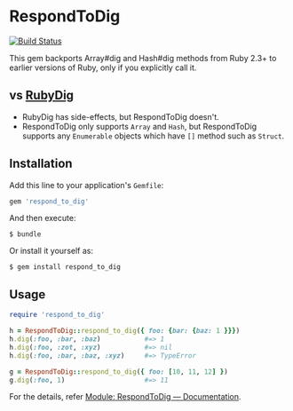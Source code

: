 RespondToDig
===

[![Build Status](https://travis-ci.org/announce/respond_to_dig.svg?branch=master)](https://travis-ci.org/announce/respond_to_dig)

This gem backports Array#dig and Hash#dig methods from Ruby 2.3+ to earlier versions of Ruby, only if you explicitly call it.

## vs [RubyDig](https://github.com/Invoca/ruby_dig)
* RubyDig has side-effects, but RespondToDig doesn't.
* RespondToDig only supports `Array` and `Hash`, but RespondToDig supports any `Enumerable` objects which have `[]` method such as `Struct`.

## Installation

Add this line to your application's `Gemfile`:

```ruby
gem 'respond_to_dig'
```

And then execute:

    $ bundle

Or install it yourself as:

    $ gem install respond_to_dig

## Usage

```rb
require 'respond_to_dig'

h = RespondToDig::respond_to_dig({ foo: {bar: {baz: 1 }}})
h.dig(:foo, :bar, :baz)           #=> 1
h.dig(:foo, :zot, :xyz)           #=> nil
h.dig(:foo, :bar, :baz, :xyz)     #=> TypeError

g = RespondToDig::respond_to_dig({ foo: [10, 11, 12] })
g.dig(:foo, 1)                    #=> 11
```

For the details, refer [Module: RespondToDig — Documentation](http://www.rubydoc.info/gems/respond_to_dig/RespondToDig).
